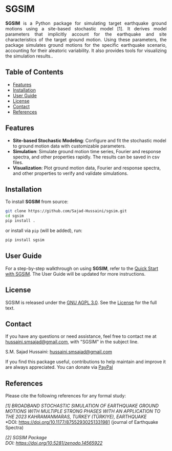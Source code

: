 # SGSIM
<p align="justify">
<strong>SGSIM</strong> is a Python package for simulating target earthquake ground motions using a site-based stochastic model [1]. It derives model parameters that implicitly account for the earthquake and site characteristics of the target ground motion. Using these parameters, the package simulates ground motions for the specific earthquake scenario, accounting for their aleatoric variability. It also provides tools for visualizing the simulation results..
</p>

## Table of Contents
- [Features](#features)
- [Installation](#installation)
- [User Guide](#User-Guide)
- [License](#license)
- [Contact](#contact)
- [References](#references)

## Features
- **Site-based Stochastic Modeling**: Configure and fit the stochastic model to ground motion data with customizable parameters.  
- **Simulation**: Simulate ground motion time series, Fourier and response spectra, and other properties rapidly. The results can be saved in csv files.
- **Visualization**: Plot ground motion data, Fourier and response spectra, and other properties to verify and validate simulations.

## Installation
To install **SGSIM** from source:
```bash
git clone https://github.com/Sajad-Hussaini/sgsim.git
cd sgsim
pip install .
```
or install via `pip` (will be added), run:
```bash
pip install sgsim
```

## User Guide
For a step-by-step walkthrough on using **SGSIM**, refer to the [Quick Start with SGSIM](user_guide.ipynb). The User Guide will be updated for more instructions.

## License
SGSIM is released under the [GNU AGPL 3.0](https://www.gnu.org/licenses/agpl-3.0.en.html).
See the [License](License) for the full text.

## Contact
If you have any questions or need assistance, feel free to contact me at hussaini.smsajad@gmail.com, with "SGSIM" in the subject line.  

S.M. Sajad Hussaini:
[hussaini.smsajad@gmail.com](mailto:hussaini.smsajad@gmail.com)

If you find this package useful, contributions to help maintain and improve it are always appreciated. You can donate via [PayPal](https://www.paypal.com/paypalme/sajadhussaini)

## References
Please cite the following references for any formal study:  

*[1] BROADBAND STOCHASTIC SIMULATION OF EARTHQUAKE GROUND MOTIONS WITH MULTIPLE STRONG PHASES WITH AN APPLICATION TO THE 2023 KAHRAMANMARAS, TURKEY (TÜRKIYE), EARTHQUAKE*  
*DOI: https://doi.org/10.1177/87552930251331981 (journal of Earthquake Spectra)

*[2] SGSIM Package*  
*DOI: https://doi.org/10.5281/zenodo.14565922*

